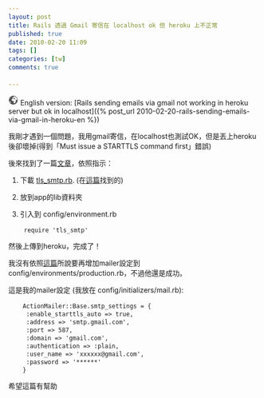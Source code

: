 ```yaml
---
layout: post
title: Rails 透過 Gmail 寄信在 localhost ok 但 heroku 上不正常
published: true
date: 2010-02-20 11:09
tags: []
categories: [tw]
comments: true

---
```


![](/images/world.png) English version: [Rails sending emails via gmail not working in heroku server but ok in localhost]({% post_url 2010-02-20-rails-sending-emails-via-gmail-in-heroku-en %})


我剛才遇到一個問題，我用gmail寄信，在localhost也測試OK，但是丟上heroku後卻壞掉(得到「Must issue a STARTTLS command first」錯誤)

後來找到了一篇[文章][1]，依照指示：


1. 下載 [tls_smtp.rb][2]. (在[這篇][3]找到的)

2. 放到app的lib資料夾

3. 引入到 config/environment.rb

		require 'tls_smtp'

然後上傳到heroku，完成了！



我沒有依照[這篇][1]所說要再增加mailer設定到config/environments/production.rb，不過他還是成功。



這是我的mailer設定 (我放在 config/initializers/mail.rb):

		ActionMailer::Base.smtp_settings = {
		 :enable_starttls_auto => true,
		 :address => 'smtp.gmail.com',
		 :port => 587,
		 :domain => 'gmail.com',
		 :authentication => :plain,
		 :user_name => 'xxxxxx@gmail.com',
		 :password => '******'
		}




希望這篇有幫助





[1]: http://groups.google.com/group/communityengine/browse_thread/thread/ff7ae0daeae8cbaf
[2]: http://sites.google.com/site/knkalbum/tls_smtp.rb?attredirects=0
[3]: http://www.errorhelp.com/search/details/78026/redmine-rails-must-issue-a-starttls-command-first
